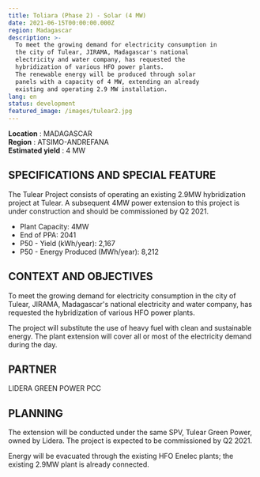 ```yaml
---
title: Toliara (Phase 2) - Solar (4 MW)
date: 2021-06-15T00:00:00.000Z
region: Madagascar
description: >-
  To meet the growing demand for electricity consumption in
  the city of Tulear, JIRAMA, Madagascar's national 
  electricity and water company, has requested the 
  hybridization of various HFO power plants. 
  The renewable energy will be produced through solar
  panels with a capacity of 4 MW, extending an already
  existing and operating 2.9 MW installation.
lang: en
status: development
featured_image: /images/tulear2.jpg
---
```

**Location** : MADAGASCAR<br>
**Region** : ATSIMO-ANDREFANA<br>
**Estimated yield** : 4 MW<br>

## SPECIFICATIONS AND SPECIAL FEATURE

The Tulear Project consists of operating an existing 2.9MW hybridization project at Tulear. 
A subsequent 4MW power extension to this project is under construction and should be commissioned by Q2 2021.

* Plant Capacity: 4MW
* End of PPA: 2041
* P50 - Yield (kWh/year): 2,167
* P50 - Energy Produced (MWh/year): 8,212

## CONTEXT AND OBJECTIVES

To meet the growing demand for electricity consumption in the city of Tulear, JIRAMA, Madagascar's national electricity and water company, has requested the hybridization of various HFO power plants. 

The project will substitute the use of heavy fuel with clean and sustainable energy. The plant extension will cover all or most of the electricity demand during the day. 

## PARTNER

LIDERA GREEN POWER PCC

## PLANNING

The extension will be conducted under the same SPV, Tulear Green Power, owned by Lidera. The project is expected to be commissioned by Q2 2021. 

Energy will be evacuated through the existing HFO Enelec plants; the existing 2.9MW plant is already connected.

